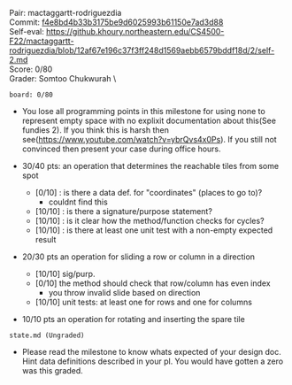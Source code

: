 Pair: mactaggartt-rodriguezdia \
Commit: [f4e8bd4b33b3175be9d6025993b61150e7ad3d88](https://github.khoury.northeastern.edu/CS4500-F22/mactaggartt-rodriguezdia/tree/f4e8bd4b33b3175be9d6025993b61150e7ad3d88) \
Self-eval: https://github.khoury.northeastern.edu/CS4500-F22/mactaggartt-rodriguezdia/blob/12af67e196c37f3ff248d1569aebb6579bddf18d/2/self-2.md \
Score: 0/80 \
Grader: Somtoo Chukwurah \

`board: 0/80`

- You lose all programming points in this milestone for using none to represent empty space with no explixit documentation about this(See fundies 2). If you think this is harsh then see(https://www.youtube.com/watch?v=ybrQvs4x0Ps). If you still not  convinced then present your case during office hours.

- 30/40 pts: an operation that determines the reachable tiles from some spot
  - [0/10] : is there a data def. for "coordinates" (places to go to)? 
    - couldnt find this
  - [10/10] : is there a signature/purpose statement? 
  - [10/10] : is it clear how the method/function checks for cycles? 
  - [10/10] : is there at least one unit test with a non-empty expected result

- 20/30 pts an operation for sliding a row or column in a direction 
  - [10/10] sig/purp.
  - [0/10] the method should check that row/column has even index 
     - you throw invalid slide based on direction
  - [10/10] unit tests: at least one for rows and one for columns

- 10/10 pts an operation for rotating and inserting the spare tile
 


`state.md (Ungraded)`
- Please read the milestone to know whats expected of your design doc. Hint data definitions described in your pl. You would have gotten a zero was this graded.
